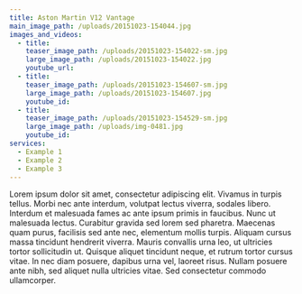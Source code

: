 ```yaml
---
title: Aston Martin V12 Vantage
main_image_path: /uploads/20151023-154044.jpg
images_and_videos:
  - title:
    teaser_image_path: /uploads/20151023-154022-sm.jpg
    large_image_path: /uploads/20151023-154022.jpg
    youtube_url:
  - title:
    teaser_image_path: /uploads/20151023-154607-sm.jpg
    large_image_path: /uploads/20151023-154607.jpg
    youtube_id:
  - title:
    teaser_image_path: /uploads/20151023-154529-sm.jpg
    large_image_path: /uploads/img-0481.jpg
    youtube_id:
services:
  - Example 1
  - Example 2
  - Example 3
---
```



Lorem ipsum dolor sit amet, consectetur adipiscing elit. Vivamus in turpis tellus. Morbi nec ante interdum, volutpat lectus viverra, sodales libero. Interdum et malesuada fames ac ante ipsum primis in faucibus. Nunc ut malesuada lectus. Curabitur gravida sed lorem sed pharetra. Maecenas quam purus, facilisis sed ante nec, elementum mollis turpis. Aliquam cursus massa tincidunt hendrerit viverra. Mauris convallis urna leo, ut ultricies tortor sollicitudin ut. Quisque aliquet tincidunt neque, et rutrum tortor cursus vitae. In nec diam posuere, dapibus urna vel, laoreet risus. Nullam posuere ante nibh, sed aliquet nulla ultricies vitae. Sed consectetur commodo ullamcorper.